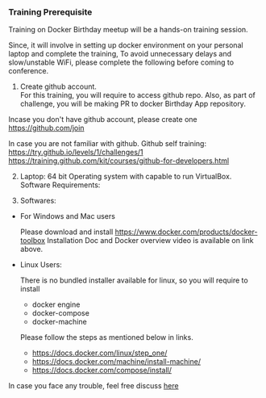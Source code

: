 ### Training Prerequisite
Training on Docker Birthday meetup will be a hands-on training session.

Since, it will involve in setting up docker environment on your personal laptop and complete the training,
To avoid unnecessary delays and slow/unstable WiFi, please complete the following before coming to conference.


1. Create github account.     
For this training, you will require to access github repo.
Also, as part of challenge, you will be making PR to docker Birthday App repository.

Incase you don't have github account, please create one https://github.com/join

In case you are not familiar with github.
Github self training:
https://try.github.io/levels/1/challenges/1
https://training.github.com/kit/courses/github-for-developers.html


2. Laptop:
64 bit Operating system with capable to run VirtualBox.
Software Requirements:

3. Softwares:
  - For Windows and Mac users

    Please download and install https://www.docker.com/products/docker-toolbox
    Installation Doc and Docker overview video is available on link above.

  - Linux Users:

    There is no bundled installer available for linux, so you will require to install
    - docker engine
    - docker-compose
    - docker-machine

    Please follow the steps as mentioned below in links.
    - https://docs.docker.com/linux/step_one/
    - https://docs.docker.com/machine/install-machine/
    - https://docs.docker.com/compose/install/

In case you face any trouble, feel free discuss [here](https://github.com/docker-meetup-tokyo/dockerbday-training/issues/new)
